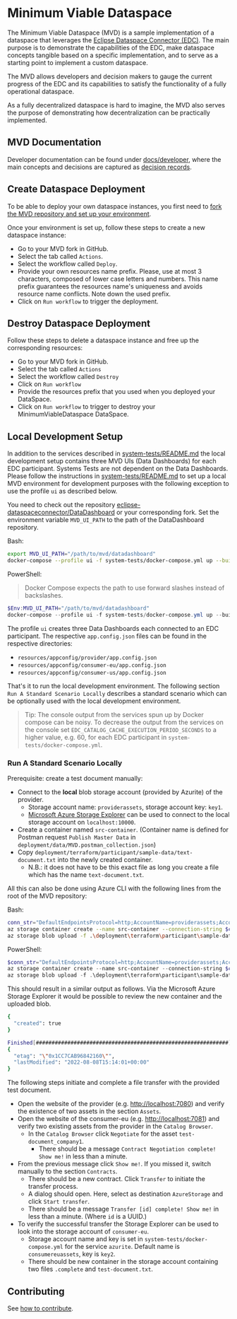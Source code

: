 # Minimum Viable Dataspace

The Minimum Viable Dataspace (MVD) is a sample implementation of a dataspace that leverages the [Eclipse Dataspace Connector (EDC)](https://github.com/eclipse-dataspaceconnector/dataspaceconnector). The main purpose is to demonstrate the capabilities of the EDC, make dataspace concepts tangible based on a specific implementation, and to serve as a starting point to implement a custom dataspace.

The MVD allows developers and decision makers to gauge the current progress of the EDC and its capabilities to satisfy the functionality of a fully operational dataspace.

As a fully decentralized dataspace is hard to imagine, the MVD also serves the purpose of demonstrating how decentralization can be practically implemented.

## MVD Documentation

Developer documentation can be found under [docs/developer](docs/developer/), where the main concepts and decisions are captured as [decision records](docs/developer/decision-records/).

## Create Dataspace Deployment

To be able to deploy your own dataspace instances, you first need to [fork the MVD repository and set up your environment](docs/developer/continuous-deployment/continuous_deployment.md).

Once your environment is set up, follow these steps to create a new dataspace instance:

- Go to your MVD fork in GitHub.
- Select the tab called `Actions`.
- Select the workflow called `Deploy`.
- Provide your own resources name prefix. Please, use at most 3 characters, composed of lower case letters and numbers.
  This name prefix guarantees the resources name's uniqueness and avoids resource name conflicts.
  Note down the used prefix.
- Click on `Run workflow` to trigger the deployment.

## Destroy Dataspace Deployment

Follow these steps to delete a dataspace instance and free up the corresponding resources:

- Go to your MVD fork in GitHub.
- Select the tab called `Actions`
- Select the workflow called `Destroy`
- Click on `Run workflow`
- Provide the resources prefix that you used when you deployed your DataSpace.
- Click on `Run workflow` to trigger to destroy your MinimumViableDataspace DataSpace.

## Local Development Setup

In addition to the services described in [system-tests/README.md](system-tests/README.md) the local development setup
contains three MVD UIs (Data Dashboards) for each EDC participant. Systems Tests are not dependent on the Data
Dashboards. Please follow the instructions in [system-tests/README.md](system-tests/README.md) to set up a local MVD environment for
development purposes with the following exception to use the profile `ui` as described below.

You need to check out the
repository [eclipse-dataspaceconnector/DataDashboard](https://github.com/eclipse-dataspaceconnector/DataDashboard) or
your corresponding fork. Set the environment variable `MVD_UI_PATH` to the path of the DataDashboard repository.

Bash:

```bash
export MVD_UI_PATH="/path/to/mvd/datadashboard"
docker-compose --profile ui -f system-tests/docker-compose.yml up --build
```

PowerShell:

> Docker Compose expects the path to use forward slashes instead of backslashes.

```powershell
$Env:MVD_UI_PATH="/path/to/mvd/datadashboard"
docker-compose --profile ui -f system-tests/docker-compose.yml up --build
```

The profile `ui` creates three Data Dashboards each connected to an EDC participant. The respective `app.config.json`
files can be found in the respective directories:

- `resources/appconfig/provider/app.config.json`
- `resources/appconfig/consumer-eu/app.config.json`
- `resources/appconfig/consumer-us/app.config.json`

That's it to run the local development environment. The following section `Run A Standard Scenario Locally` describes a
standard scenario which can be optionally used with the local development environment.

> Tip: The console output from the services spun up by Docker compose can be noisy. To decrease the output from the
> services on the console set `EDC_CATALOG_CACHE_EXECUTION_PERIOD_SECONDS` to a higher value, e.g. 60, for each EDC
> participant in `system-tests/docker-compose.yml`.

### Run A Standard Scenario Locally

Prerequisite: create a test document manually:

- Connect to the **local** blob storage account (provided by Azurite) of the provider.
  - Storage account name: `providerassets`, storage account key: `key1`.
  - [Microsoft Azure Storage Explorer](https://azure.microsoft.com/features/storage-explorer/) can be used to connect to the local
    storage account on `localhost:10000`.
- Create a container named `src-container`. (Container name is defined for Postman request `Publish Master Data`
  in `deployment/data/MVD.postman_collection.json`)
- Copy `deployment/terraform/participant/sample-data/text-document.txt` into the newly created container.
  - N.B.: it does not have to be this exact file as long you create a file which has the name `text-document.txt`.

All this can also be done using Azure CLI with the following lines from the root of the MVD repository:

Bash:

```bash
conn_str="DefaultEndpointsProtocol=http;AccountName=providerassets;AccountKey=key1;BlobEndpoint=http://127.0.0.1:10000/providerassets;"
az storage container create --name src-container --connection-string $conn_str
az storage blob upload -f .\deployment\terraform\participant\sample-data\text-document.txt --container-name src-container --name text-document.txt --connection-string $conn_str
```

PowerShell:

```powershell
$conn_str="DefaultEndpointsProtocol=http;AccountName=providerassets;AccountKey=key1;BlobEndpoint=http://127.0.0.1:10000/providerassets;"
az storage container create --name src-container --connection-string $conn_str
az storage blob upload -f .\deployment\terraform\participant\sample-data\text-document.txt --container-name src-container --name text-document.txt --connection-string $conn_str
```

This should result in a similar output as follows. Via the Microsoft Azure Storage Explorer it would be possible to
review the new container and the uploaded blob.

```bash
{
  "created": true
}

Finished[#############################################################]  100.0000%
{
  "etag": "\"0x1CC7CAB96842160\"",
  "lastModified": "2022-08-08T15:14:01+00:00"
}
```

The following steps initiate and complete a file transfer with the provided test document.

- Open the website of the provider (e.g. <http://localhost:7080>) and verify the existence of two assets in the
  section `Assets`.
- Open the website of the consumer-eu (e.g. <http://localhost:7081>) and verify two existing assets from the provider in
  the `Catalog Browser`.
  - In the `Catalog Browser` click `Negotiate` for the asset `test-document_company1`.
    - There should be a message `Contract Negotiation complete! Show me!` in less than a minute.
- From the previous message click `Show me!`. If you missed it, switch manually to the section `Contracts`.
  - There should be a new contract. Click `Transfer` to initiate the transfer process.
  - A dialog should open. Here, select as destination `AzureStorage` and click `Start transfer`.
  - There should be a message `Transfer [id] complete! Show me!` in less than a minute. (Where `id` is a UUID.)
- To verify the successful transfer the Storage Explorer can be used to look into the storage account of `consumer-eu`.
  - Storage account name and key is set in `system-tests/docker-compose.yml` for the service `azurite`. Default name
    is `consumereuassets`, key is `key2`.
  - There should be new container in the storage account containing two files `.complete` and `test-document.txt`.

## Contributing

See [how to contribute](CONTRIBUTING.md).